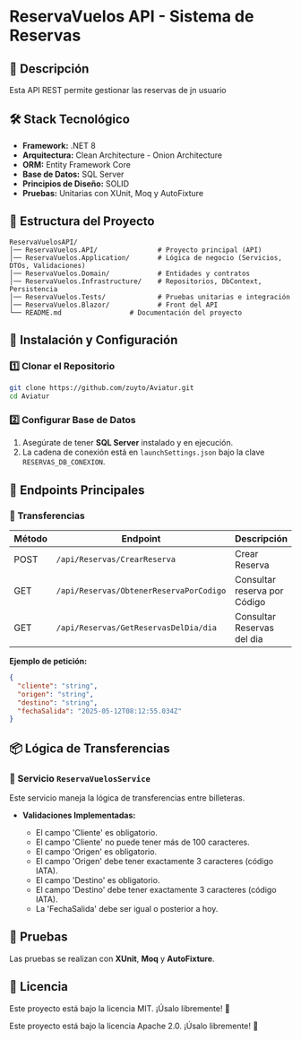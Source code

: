 # ReservaVuelos API - Sistema de Reservas

## 📌 Descripción

Esta API REST permite gestionar las reservas de jn usuario

## 🛠️ Stack Tecnológico

- **Framework:** .NET 8
- **Arquitectura:** Clean Architecture - Onion Architecture
- **ORM:** Entity Framework Core
- **Base de Datos:** SQL Server
- **Principios de Diseño:** SOLID
- **Pruebas:** Unitarias con XUnit, Moq y AutoFixture

## 📂 Estructura del Proyecto

```
ReservaVuelosAPI/
│── ReservaVuelos.API/               # Proyecto principal (API)
│── ReservaVuelos.Application/       # Lógica de negocio (Servicios, DTOs, Validaciones)
│── ReservaVuelos.Domain/            # Entidades y contratos
│── ReservaVuelos.Infrastructure/    # Repositorios, DbContext, Persistencia
│── ReservaVuelos.Tests/             # Pruebas unitarias e integración
│── ReservaVuelos.Blazor/            # Front del API
└── README.md                 # Documentación del proyecto
```

## 🚀 Instalación y Configuración

### 1️⃣ Clonar el Repositorio

```sh
git clone https://github.com/zuyto/Aviatur.git
cd Aviatur
```

### 2️⃣ Configurar Base de Datos

1. Asegúrate de tener **SQL Server** instalado y en ejecución.
2. La cadena de conexión está en `launchSettings.json` bajo la clave `RESERVAS_DB_CONEXION`.


## 📌 Endpoints Principales

### 🔹 Transferencias

| Método | Endpoint                | Descripción      |
| ------ | ----------------------- | ---------------- |
| POST   | `/api/Reservas/CrearReserva` | Crear Reserva |
| GET   | `/api/Reservas/ObtenerReservaPorCodigo` | Consultar reserva por Código |
| GET   | `/api/Reservas/GetReservasDelDia/dia` | Consultar Reservas del dia |

**Ejemplo de petición:**

```json
{
  "cliente": "string",
  "origen": "string",
  "destino": "string",
  "fechaSalida": "2025-05-12T08:12:55.034Z"
}
```

## 📦 Lógica de Transferencias

### 🔹 Servicio `ReservaVuelosService`

Este servicio maneja la lógica de transferencias entre billeteras.

- **Validaciones Implementadas:**

  - El campo 'Cliente' es obligatorio.
  - El campo 'Cliente' no puede tener más de 100 caracteres.
  - El campo 'Origen' es obligatorio.
  - El campo 'Origen' debe tener exactamente 3 caracteres (código IATA).
  - El campo 'Destino' es obligatorio.
  - El campo 'Destino' debe tener exactamente 3 caracteres (código IATA).
  - La 'FechaSalida' debe ser igual o posterior a hoy.

## 🧪 Pruebas

Las pruebas se realizan con **XUnit**, **Moq** y **AutoFixture**.

## 📜 Licencia

Este proyecto está bajo la licencia MIT. ¡Úsalo libremente! 🚀

Este proyecto está bajo la licencia Apache 2.0. ¡Úsalo libremente! 🚀

